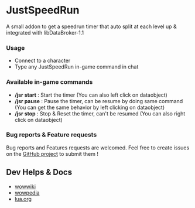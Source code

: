 **JustSpeedRun**
==
A small addon to get a speedrun timer that auto split at each level up & integrated with libDataBroker-1.1

### **Usage**
* Connect to a character
* Type any JustSpeedRun in-game command in chat

### **Available in-game commands**
* **/jsr start** : Start the timer (You can also left click on dataobject)
* **/jsr pause** : Pause the timer, can be resume by doing same command (You can get the same behavior by left clicking on dataobject)
* **/jsr stop** : Stop & Reset the timer, can't be resumed (You can also right click on dataobject)

### **Bug reports & Feature requests**
Bug reports and Features requests are welcomed. Feel free to create issues on the [GitHub project](https://github.com/RedSkiesReaperr/JustSpeedRun/) to submit them !

## Dev Helps & Docs

- [wowwiki](https://wowwiki.fandom.com/wiki/World_of_Warcraft_API)
- [wowpedia](https://wow.gamepedia.com/World_of_Warcraft_API)
- [lua.org](https://www.lua.org/manual/5.3/)
